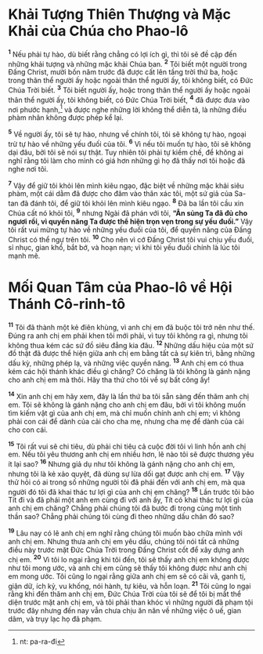 # Khải Tượng Thiên Thượng và Mặc Khải của Chúa cho Phao-lô

<sup><b>1</b></sup> Nếu phải tự hào, dù biết rằng chẳng có lợi ích gì, thì tôi sẽ đề cập đến những khải tượng và những mặc khải Chúa ban. <sup><b>2</b></sup> Tôi biết một người trong Ðấng Christ, mười bốn năm trước đã được cất lên tầng trời thứ ba, hoặc trong thân thể người ấy hoặc ngoài thân thể người ấy, tôi không biết, có Ðức Chúa Trời biết. <sup><b>3</b></sup> Tôi biết người ấy, hoặc trong thân thể người ấy hoặc ngoài thân thể người ấy, tôi không biết, có Ðức Chúa Trời biết, <sup><b>4</b></sup> đã được đưa vào nơi phước hạnh,[^1-5a9cc79c-ed61-4aae-baf4-6f5dea26cfd5] và được nghe những lời không thể diễn tả, là những điều phàm nhân không được phép kể lại.

<sup><b>5</b></sup> Về người ấy, tôi sẽ tự hào, nhưng về chính tôi, tôi sẽ không tự hào, ngoại trừ tự hào về những yếu đuối của tôi. <sup><b>6</b></sup> Vì nếu tôi muốn tự hào, tôi sẽ không dại đâu, bởi tôi sẽ nói sự thật. Tuy nhiên tôi phải tự kiềm chế, để không ai nghĩ rằng tôi làm cho mình có giá hơn những gì họ đã thấy nơi tôi hoặc đã nghe nơi tôi.

<sup><b>7</b></sup> Vậy để giữ tôi khỏi lên mình kiêu ngạo, đặc biệt về những mặc khải siêu phàm, một cái dằm đã được cho đâm vào thân xác tôi, một sứ giả của Sa-tan đã đánh tôi, để giữ tôi khỏi lên mình kiêu ngạo. <sup><b>8</b></sup> Ðã ba lần tôi cầu xin Chúa cất nó khỏi tôi, <sup><b>9</b></sup> nhưng Ngài đã phán với tôi, **“Ân sủng Ta đã đủ cho ngươi rồi, vì quyền năng Ta được thể hiện trọn vẹn trong sự yếu đuối.”** Vậy tôi rất vui mừng tự hào về những yếu đuối của tôi, để quyền năng của Ðấng Christ có thể ngự trên tôi. <sup><b>10</b></sup> Cho nên vì cớ Ðấng Christ tôi vui chịu yếu đuối, sỉ nhục, gian khổ, bắt bớ, và hoạn nạn; vì khi tôi yếu đuối chính là lúc tôi mạnh mẽ.

# Mối Quan Tâm của Phao-lô về Hội Thánh Cô-rinh-tô

<sup><b>11</b></sup> Tôi đã thành một kẻ điên khùng, vì anh chị em đã buộc tôi trở nên như thế. Ðúng ra anh chị em phải khen tôi mới phải, vì tuy tôi không ra gì, nhưng tôi không thua kém các sứ đồ siêu đẳng kia đâu. <sup><b>12</b></sup> Những dấu hiệu của một sứ đồ thật đã được thể hiện giữa anh chị em bằng tất cả sự kiên trì, bằng những dấu kỳ, những phép lạ, và những việc quyền năng. <sup><b>13</b></sup> Anh chị em có thua kém các hội thánh khác điều gì chăng? Có chăng là tôi không là gánh nặng cho anh chị em mà thôi. Hãy tha thứ cho tôi về sự bất công ấy!

<sup><b>14</b></sup> Xin anh chị em hãy xem, đây là lần thứ ba tôi sẵn sàng đến thăm anh chị em. Tôi sẽ không là gánh nặng cho anh chị em đâu, bởi vì tôi không muốn tìm kiếm vật gì của anh chị em, mà chỉ muốn chính anh chị em; vì không phải con cái để dành của cải cho cha mẹ, nhưng cha mẹ để dành của cải cho con cái.

<sup><b>15</b></sup> Tôi rất vui sẽ chi tiêu, dù phải chi tiêu cả cuộc đời tôi vì linh hồn anh chị em. Nếu tôi yêu thương anh chị em nhiều hơn, lẽ nào tôi sẽ được thương yêu ít lại sao? <sup><b>16</b></sup> Nhưng giả dụ như tôi không là gánh nặng cho anh chị em, nhưng tôi là kẻ xảo quyệt, đã dùng sự lừa dối gạt được anh chị em. <sup><b>17</b></sup> Vậy thử hỏi có ai trong số những người tôi đã phái đến với anh chị em, mà qua người đó tôi đã khai thác tư lợi gì của anh chị em chăng? <sup><b>18</b></sup> Lần trước tôi bảo Tít đi và đã phái một anh em cùng đi với anh ấy, Tít có khai thác tư lợi gì của anh chị em chăng? Chẳng phải chúng tôi đã bước đi trong cùng một tinh thần sao? Chẳng phải chúng tôi cùng đi theo những dấu chân đó sao?

<sup><b>19</b></sup> Lâu nay có lẽ anh chị em nghĩ rằng chúng tôi muốn bào chữa mình với anh chị em. Nhưng thưa anh chị em yêu dấu, chúng tôi nói tất cả những điều này trước mặt Ðức Chúa Trời trong Ðấng Christ cốt để xây dựng anh chị em. <sup><b>20</b></sup> Vì tôi lo ngại rằng khi tôi đến, tôi sẽ thấy anh chị em không được như tôi mong ước, và anh chị em cũng sẽ thấy tôi không được như anh chị em mong ước. Tôi cũng lo ngại rằng giữa anh chị em sẽ có cãi vã, ganh tị, giận dữ, ích kỷ, vu khống, nói hành, tự kiêu, và hỗn loạn. <sup><b>21</b></sup> Tôi cũng lo ngại rằng khi đến thăm anh chị em, Ðức Chúa Trời của tôi sẽ để tôi bị mất thể diện trước mặt anh chị em, và tôi phải than khóc vì những người đã phạm tội trước đây nhưng đến nay vẫn chưa chịu ăn năn về những việc ô uế, gian dâm, và trụy lạc họ đã phạm.

[^1-5a9cc79c-ed61-4aae-baf4-6f5dea26cfd5]: nt: pa-ra-đi
